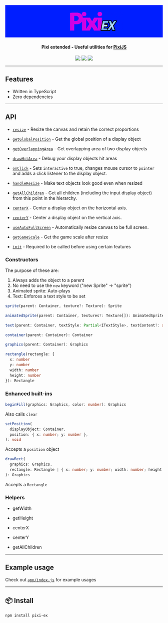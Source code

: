 <img src="./pixi-ex.png">
<h4 align="center">
  Pixi extended - Useful utilities for <a href="https://github.com/pixijs/pixi.js">PixiJS</a>
</h4>

<div align="center">
  <img src="https://badgen.net/npm/v/pixi-ex?icon=npm" />
  <img src="https://badgen.net/bundlephobia/minzip/pixi-ex" />
  <img src="https://badgen.net/github/last-commit/sajmoni/pixi-ex/main?icon=github" />
</div>

---

## Features

- Written in TypeScript
- Zero dependencies

---

## API

- [`resize`](docs/resize.md) - Resize the canvas and retain the correct proportions

- [`getGlobalPosition`](docs/getGlobalPosition.md) - Get the global position of a display object

- [`getOverlappingArea`](docs/getOverlappingArea.md) - Get overlapping area of two display objects

- [`drawHitArea`](docs/drawHitArea.md) - Debug your display objects hit areas

- [`onClick`](docs/onClick.md) - Sets `interactive` to true, changes mouse cursor to `pointer` and adds a click listener to the display object.

- [`handleResize`](docs/handleResize.md) - Make text objects look good even when resized

- [`getAllChildren`](docs/getAllChildren.md) - Get all children (including the input display object) from this point in the hierarchy.

- [`centerX`](docs/centerX.md) - Center a display object on the horizontal axis.

- [`centerY`](docs/centerY.md) - Center a display object on the vertical axis.

- [`useAutoFullScreen`](docs/useAutoFullScreen.md) - Automatically resize canvas to be full screen.

- [`getGameScale`](api/getGameScale.md) - Get the game scale after resize

- [`init`](api/init.md) - Required to be called before using certain features

### Constructors

The purpose of these are:

1. Always adds the object to a parent
2. No need to use the `new` keyword ("new Sprite" -> "sprite")
3. Animated sprite: Auto-plays
4. Text: Enforces a text style to be set

```ts
sprite(parent: Container, texture?: Texture): Sprite
```

```ts
animatedSprite(parent: Container, textures?: Texture[]): AnimatedSprite
```

```ts
text(parent: Container, textStyle: Partial<ITextStyle>, textContent?: string): Text
```

```ts
container(parent: Container): Container
```

```ts
graphics(parent: Container): Graphics
```

```ts
rectangle(rectangle: {
  x: number
  y: number
  width: number
  height: number
}): Rectangle
```

### Enhanced built-ins

```ts
beginFill(graphics: Graphics, color: number): Graphics
```

Also calls `clear`

```ts
setPosition(
  displayObject: Container,
  position: { x: number; y: number },
): void
```

Accepts a `position` object

```ts
drawRect(
  graphics: Graphics,
  rectangle: Rectangle | { x: number; y: number; width: number; height: number },
): Graphics
```

Accepts a `Rectangle`

### Helpers

- getWidth

- getHeight

- centerX

- centerY

- getAllChildren

---

## Example usage

Check out [`app/index.js`](app/index.js) for example usages

---

## :package: Install

```sh
npm install pixi-ex
```
